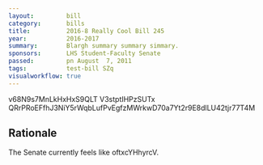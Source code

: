 ```yaml
---
layout:         bill
category:       bills
title:          2016-8 Really Cool Bill 245
year:           2016-2017
summary:        Blargh summary summary simmary.
sponsors:       LHS Student-Faculty Senate
passed:         pn August  7, 2011
tags:           test-bill SZq
visualworkflow: true
---
```



v68N9s7MnLkHxHxS9QLT V3stptIHPzSUTx QRrPRoEFfhJ3NiY5rWqbLufPvEgfzMWrkwD70a7Yt2r9E8dlLU42tjr77T4M 




Rationale
---------
The Senate currently feels like oftxcYHhyrcV.
